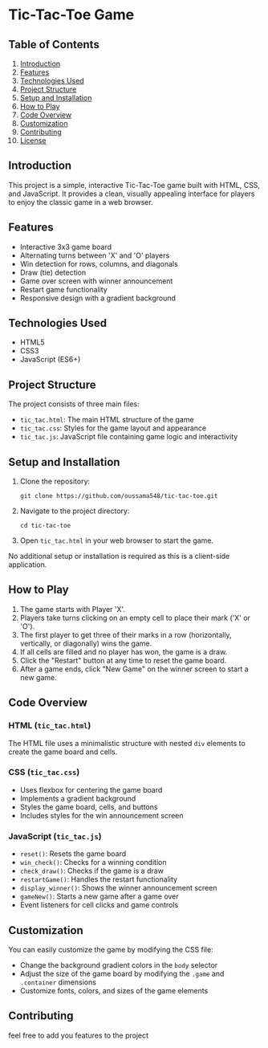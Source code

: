 # Tic-Tac-Toe Game

## Table of Contents
1. [Introduction](#introduction)
2. [Features](#features)
3. [Technologies Used](#technologies-used)
4. [Project Structure](#project-structure)
5. [Setup and Installation](#setup-and-installation)
6. [How to Play](#how-to-play)
7. [Code Overview](#code-overview)
8. [Customization](#customization)
9. [Contributing](#contributing)
10. [License](#license)

## Introduction

This project is a simple, interactive Tic-Tac-Toe game built with HTML, CSS, and JavaScript. It provides a clean, visually appealing interface for players to enjoy the classic game in a web browser.

## Features

- Interactive 3x3 game board
- Alternating turns between 'X' and 'O' players
- Win detection for rows, columns, and diagonals
- Draw (tie) detection
- Game over screen with winner announcement
- Restart game functionality
- Responsive design with a gradient background

## Technologies Used

- HTML5
- CSS3
- JavaScript (ES6+)

## Project Structure

The project consists of three main files:

- `tic_tac.html`: The main HTML structure of the game
- `tic_tac.css`: Styles for the game layout and appearance
- `tic_tac.js`: JavaScript file containing game logic and interactivity

## Setup and Installation

1. Clone the repository:
   ```
   git clone https://github.com/oussama548/tic-tac-toe.git
   ```
2. Navigate to the project directory:
   ```
   cd tic-tac-toe
   ```
3. Open `tic_tac.html` in your web browser to start the game.

No additional setup or installation is required as this is a client-side application.

## How to Play

1. The game starts with Player 'X'.
2. Players take turns clicking on an empty cell to place their mark ('X' or 'O').
3. The first player to get three of their marks in a row (horizontally, vertically, or diagonally) wins the game.
4. If all cells are filled and no player has won, the game is a draw.
5. Click the "Restart" button at any time to reset the game board.
6. After a game ends, click "New Game" on the winner screen to start a new game.

## Code Overview

### HTML (`tic_tac.html`)
The HTML file uses a minimalistic structure with nested `div` elements to create the game board and cells.

### CSS (`tic_tac.css`)
- Uses flexbox for centering the game board
- Implements a gradient background
- Styles the game board, cells, and buttons
- Includes styles for the win announcement screen

### JavaScript (`tic_tac.js`)
- `reset()`: Resets the game board
- `win_check()`: Checks for a winning condition
- `check_draw()`: Checks if the game is a draw
- `restartGame()`: Handles the restart functionality
- `display_winner()`: Shows the winner announcement screen
- `gameNew()`: Starts a new game after a game over
- Event listeners for cell clicks and game controls

## Customization

You can easily customize the game by modifying the CSS file:
- Change the background gradient colors in the `body` selector
- Adjust the size of the game board by modifying the `.game` and `.container` dimensions
- Customize fonts, colors, and sizes of the game elements

## Contributing
feel free to add you features to the project

